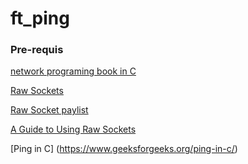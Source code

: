 # ft_ping
### Pre-requis
[network programing book in C ](https://beej.us/guide/bgnet/html/)

[Raw Sockets ](https://www.youtube.com/watch?v=BwfRsTK4PS0&t=692s)

[Raw Socket paylist](https://www.youtube.com/playlist?list=PL9ueu6QbfMC3SYOBOkDHed09gnsGlhfVl)

[A Guide to Using Raw Sockets](https://www.opensourceforu.com/2015/03/a-guide-to-using-raw-sockets/)

[Ping in C] (https://www.geeksforgeeks.org/ping-in-c/)
